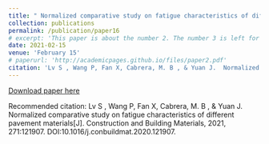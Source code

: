 ```yaml
---
title: " Normalized comparative study on fatigue characteristics of different pavement materials"
collection: publications
permalink: /publication/paper16
# excerpt: 'This paper is about the number 2. The number 3 is left for future work.'
date: 2021-02-15
venue: 'February 15'
# paperurl: 'http://academicpages.github.io/files/paper2.pdf'
citation: 'Lv S , Wang P, Fan X, Cabrera, M. B , & Yuan J.  Normalized comparative study on fatigue characteristics of different pavement materials[J]. Construction and Building Materials, 2021, 271:121907. DOI:10.1016/j.conbuildmat.2020.121907.'
---
```



[Download paper here](10.1016/j.conbuildmat.2020.121907)

Recommended citation: Lv S , Wang P, Fan X, Cabrera, M. B , & Yuan J.  Normalized comparative study on fatigue characteristics of different pavement materials[J]. Construction and Building Materials, 2021, 271:121907. DOI:10.1016/j.conbuildmat.2020.121907.
